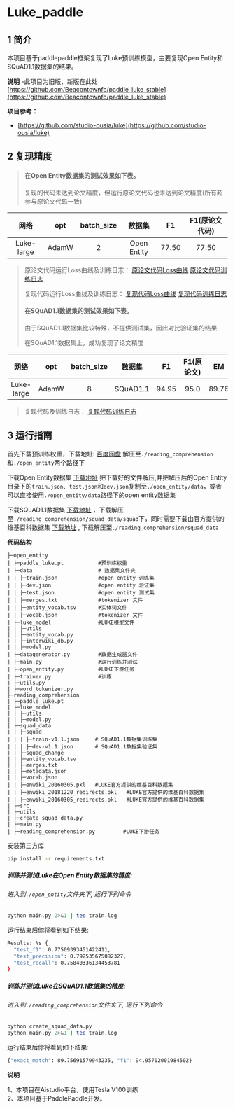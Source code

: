# Luke_paddle

## 1 简介 
本项目基于paddlepaddle框架复现了Luke预训练模型，主要复现Open Entity和SQuAD1.1数据集的结果。

**说明**
-此项目为旧版，新版在此处[https://github.com/Beacontownfc/paddle_luke_stable](https://github.com/Beacontownfc/paddle_luke_stable)

**项目参考：**
- [https://github.com/studio-ousia/luke](https://github.com/studio-ousia/luke)

## 2 复现精度
>#### 在Open Entity数据集的测试效果如下表。
>复现的代码未达到论文精度，但运行原论文代码也未达到论文精度(所有超参与原论文代码一致)

|网络 |opt|batch_size|数据集|F1|F1(原论文代码)|
| :---: | :---: | :---: | :---: | :---: | :---: |
|Luke-large|AdamW|2|Open Entity|77.50|77.50|

>原论文代码运行Loss曲线及训练日志：
[原论文代码Loss曲线](pytorch_luke.png)
[原论文代码训练日志](luke_pytorch_train.log)
>
>复现代码运行Loss曲线及训练日志：
[复现代码Loss曲线](paddle_luke.png)
[复现代码训练日志](open_entity_train.log)
>
>#### 在SQuAD1.1数据集的测试效果如下表。
>由于SQuAD1.1数据集比较特殊，不提供测试集，因此对比验证集的结果
>
>在SQuAD1.1数据集上，成功复现了论文精度

|网络 |opt|batch_size|数据集|F1|F1(原论文)|EM|EM(原论文)
| :---: | :---: | :---: | :---: | :---: | :---: | :---: |:---: |
|Luke-large|AdamW|8|SQuAD1.1|94.95|95.0|89.76|89.8

>复现代码及训练日志：
[复现代码训练日志](squad_train.log)
>
## 3 运行指南
首先下载预训练权重，下载地址: 
[百度网盘](https://aistudio.baidu.com/aistudio/datasetdetail/123707)
解压至`./reading_comprehension`和`./open_entity`两个路径下

下载Open Entity数据集
[下载地址](https://cloud.tsinghua.edu.cn/f/6ec98dbd931b4da9a7f0/)
把下载好的文件解压,并把解压后的Open Entity目录下的`train.json`、`test.json`和`dev.json`复制至`./open_entity/data`，或者可以直接使用`./open_entity/data`路径下的open entity数据集

下载SQuAD1.1数据集
[下载地址](https://data.deepai.org/squad1.1.zip)
，下载解压至`./reading_comprehension/squad_data/squad`下，同时需要下载由官方提供的维基百科数据集
[下载地址](https://drive.google.com/file/d/129tDJ3ev6IdbJiKOmO6GTgNANunhO_vt/view)
, 下载解压至`./reading_comprehension/squad_data`

**代码结构**
```
├─open_entity
| ├─paddle_luke.pt           #预训练权重
| ├─data                     # 数据集文件夹
| | ├─train.json             #open entity 训练集
| | ├─dev.json               #open entity 验证集
| | ├─test.json              #open entity 测试集
| | ├─merges.txt             #tokenizer 文件
| | ├─entity_vocab.tsv       #实体词文件
| | ├─vocab.json             #tokenizer 文件
| ├─luke_model               #LUKE模型文件
| | ├─utils
| | ├─entity_vocab.py
| | ├─interwiki_db.py
| | ├─model.py   
| ├─datagenerator.py         #数据生成器文件
| ├─main.py                  #运行训练并测试
| ├─open_entity.py           #LUKE下游任务
| ├─trainer.py               #训练
| ├─utils.py
| ├─word_tokenizer.py                      
├─reading_comprehension
| ├─paddle_luke.pt           
| ├─luke_model
| | ├─utils
| | ├─model.py
| ├─squad_data
| | ├─squad
| | | ├─train-v1.1.json     # SQuAD1.1数据集训练集
| | | ├─dev-v1.1.json       # SQuAD1.1数据集验证集
| | ├─squad_change
| | ├─entity_vocab.tsv
| | ├─merges.txt
| | ├─metadata.json
| | ├─vocab.json
| | ├─enwiki_20160305.pkl   #LUKE官方提供的维基百科数据集
| | ├─enwiki_20181220_redirects.pkl   #LUKE官方提供的维基百科数据集
| | ├─enwiki_20160305_redirects.pkl   #LUKE官方提供的维基百科数据集
| ├─src
| ├─utils
| ├─create_squad_data.py
| ├─main.py
| ├─reading_comprehension.py         #LUKE下游任务                                       
```

安装第三方库
```bash
pip install -r requirements.txt
```

##### 训练并测试Luke在Open Entity数据集的精度:
###### 进入到`./open_entity`文件夹下, 运行下列命令
```bash
python main.py 2>&1 | tee train.log
```
运行结束后你将看到如下结果:
```bash
Results: %s {
  "test_f1": 0.77509393451422411,
  "test_precision": 0.792535675082327,
  "test_recall": 0.75840336134453781
}
```

##### 训练并测试Luke在SQuAD1.1数据集的精度:
###### 进入到`./reading_comprehension`文件夹下, 运行下列命令
```bash
python create_squad_data.py
python main.py 2>&1 | tee train.log
```
运行结束后你将看到如下结果:
```bash
{"exact_match": 89.75691579943235, "f1": 94.95702001984502}
```
**说明**

1、本项目在Aistudio平台，使用Tesla V100训练  
2、本项目基于PaddlePaddle开发。 


